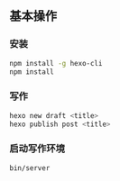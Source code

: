 ## 基本操作

### 安装

``` bash
npm install -g hexo-cli
npm install
```

### 写作

``` bash
hexo new draft <title>
hexo publish post <title>
```

### 启动写作环境

``` bash
bin/server
```
